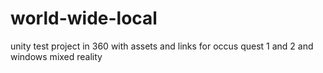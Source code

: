 # world-wide-local
unity test project in 360 with assets and links for occus quest 1 and 2 and windows mixed reality

